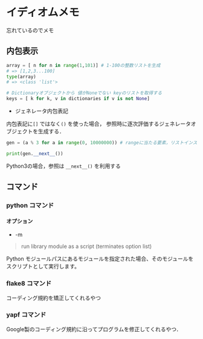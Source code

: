 # イディオムメモ
忘れているのでメモ

## 内包表示

```python
array = [ n for n in range(1,101)] # 1-100の整数リストを生成
# => [1,2,3...100]
type(array)
# => <class 'list'>

# Dictionaryオブジェクトから 値がNoneでない keyのリストを取得する
keys = [ k for k, v in dictionaries if v is not None]
```

- ジェネレータ内包表記

内包表記に`[]` ではなく`()` を使った場合，
参照時に逐次評価するジェネレータオブジェクトを生成する．

```python
gen = (a % 3 for a in range(0, 10000000)) # rangeに当たる要素，リストインスタンスが巨大になってしまうとき，もしくは無限大リストを使いたいときに利用する．

print(gen.__next__())
```

Python3の場合，参照は `__next__()` を利用する


## コマンド

### python コマンド
#### オプション

- -m  
> run library module as a script (terminates option list)

Python モジュールパスにあるモジュールを指定された場合、そのモジュールをスクリプトとして実行します。

### flake8 コマンド

コーディング規約を矯正してくれるやつ

### yapf コマンド

Google製のコーディング規約に沿ってプログラムを修正してくれるやつ．